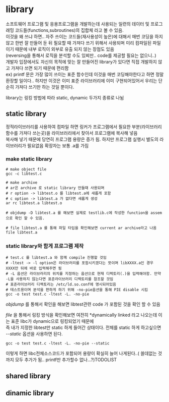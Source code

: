 # library 
소프트웨어 프로그램 및 응용프로그램을 개발하는데 사용되는 일련의 데이터 및 프로그래밍 코드들(functions,subroutines)의 집합체 라고 볼 수 있음.   
이것을 왜 쓰냐 하면.. 자주 쓰이는 코드들(재사용성이 높은)에 대해서 매번 코딩을 하지 않고 한번 잘 만들어 둔 뒤 필요할 때 가져다 쓰기 위해서 사용되며 미리 컴파일된 파일이기 때문에 내부 로직이 외부로 유출 되지 않는 장점도 있음  
(reversing을 통해서 로직을 분석할 수도 있찌만.. code를 제공할 필요는 없으니..)  
개발자 입장에서도 자신의 목적에 맞는 잘 만들어진 library가 있다면 직접 개발하지 않고 가져다 쓰면 되기 때문에 편리함   
ex) printf 문은 가장 많이 쓰이는 표준 함수인데 이것을 매번 코딩해야한다고 하면 정말 환장할 일이다.. 하지만 이것은 이미 표준 라이브러리에 이미 구현되어있어서 우리는 단순히 가져다 쓰기만 하는 것일 뿐이다.    

library는 링킹 방법에 따라 static, dynamic 두가지 종류로 나뉨

## static library 
정적라이브러리를 사용하여 컴파일 하면 링커가 프로그램에서 필요한 부분(라이브러리 함수를 가져다 쓰는곳)을 라이브러리에서 찾아서 프로그램에 복사해 넣음  
복사해 넣기 때문에 당연히 프로그램 용량은 증가 됨. 하지만 프로그램 실행시 별도의 라이브러리가 필요없음
확장자는 보통 .a를 가짐 

### make static library 
```
# make object file 
gcc -c libtest.c 

# make archive 
# ar은 archive 로 static library 만들때 사용되며
# r option -> libtest.o 를 libtest.a에 새롭게 포함
# c option -> libtest.a 가 없다면 새롭게 생성
ar rc libtest.a libtest.o

# objdump -D libtest.a 를 해보면 실제로 testlib.c에 작성한 function을 assem으로 확인 할 수 있음. 

# file libtest.a 를 통해 파일 타입을 확인해보면 current ar archive라고 나옴 
file libtest.a 
```
### static library와 함게 프로그램 제작 
```
# test.c 를 libtest.a 와 함께 compile 진행할 것임 
# -ltest -> -l option은 라이브러리를 포함시키겠다는 뜻이며 libXXXX.a인 경우 XXXX만 뒤에 바로 입력해주면 됨
# -L 옵션은 라이브러리의 위치를 지정하는 옵션으로 현재 디렉토리(.)을 입력해야함. 만약 -L을 사용하지 않는다면 표준라이브러리 디렉토리를 참조할 것임 
# 표준라이브러리 디렉토리는 /etc/ld.so.conf에 명시되어있음 
# 테스트용이며 분석을 편하게 하기 위해 -no-pie옵션을 통해 PIE disable 시킴 
gcc -o test test.c -ltest -L. -no-pie
```

*objdump* 를 통해서 확인을 해보면 libtest관련 code 가 포함된 것을 확인 할 수 있음  

*file* 을 통해서 링킹 방식을 확인해보면 여전히 *dynamically linked 라고 나오는데 이는 표준 libc가 dynamic으로 링킹되었기 때문에   
즉 내가 지정한 libtest만 static 하게 들어간 상태이다. 전체를 static 하게 하고싶으면 *--static* 옵션을 사용하면 된다.
~~~
gcc -o test test.c -ltest -L. -no-pie --static
~~~
이렇게 하면 libc전체소스코드가 포함되어 용량이 확실히 늘어 나게된다..( 쓸데없는 것 까지 모두 추가가 됨.. printf만 추가할수 없나...?)TODOLIST


## shared library 




## dinamic library 



